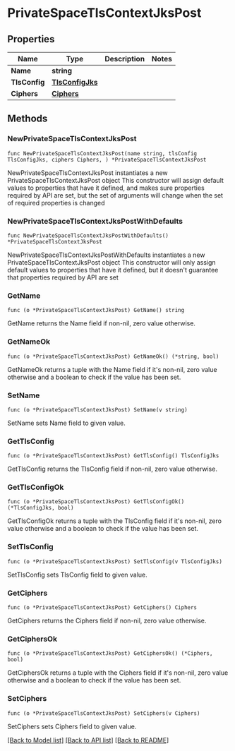 # PrivateSpaceTlsContextJksPost

## Properties

Name | Type | Description | Notes
------------ | ------------- | ------------- | -------------
**Name** | **string** |  | 
**TlsConfig** | [**TlsConfigJks**](TlsConfigJks.md) |  | 
**Ciphers** | [**Ciphers**](Ciphers.md) |  | 

## Methods

### NewPrivateSpaceTlsContextJksPost

`func NewPrivateSpaceTlsContextJksPost(name string, tlsConfig TlsConfigJks, ciphers Ciphers, ) *PrivateSpaceTlsContextJksPost`

NewPrivateSpaceTlsContextJksPost instantiates a new PrivateSpaceTlsContextJksPost object
This constructor will assign default values to properties that have it defined,
and makes sure properties required by API are set, but the set of arguments
will change when the set of required properties is changed

### NewPrivateSpaceTlsContextJksPostWithDefaults

`func NewPrivateSpaceTlsContextJksPostWithDefaults() *PrivateSpaceTlsContextJksPost`

NewPrivateSpaceTlsContextJksPostWithDefaults instantiates a new PrivateSpaceTlsContextJksPost object
This constructor will only assign default values to properties that have it defined,
but it doesn't guarantee that properties required by API are set

### GetName

`func (o *PrivateSpaceTlsContextJksPost) GetName() string`

GetName returns the Name field if non-nil, zero value otherwise.

### GetNameOk

`func (o *PrivateSpaceTlsContextJksPost) GetNameOk() (*string, bool)`

GetNameOk returns a tuple with the Name field if it's non-nil, zero value otherwise
and a boolean to check if the value has been set.

### SetName

`func (o *PrivateSpaceTlsContextJksPost) SetName(v string)`

SetName sets Name field to given value.


### GetTlsConfig

`func (o *PrivateSpaceTlsContextJksPost) GetTlsConfig() TlsConfigJks`

GetTlsConfig returns the TlsConfig field if non-nil, zero value otherwise.

### GetTlsConfigOk

`func (o *PrivateSpaceTlsContextJksPost) GetTlsConfigOk() (*TlsConfigJks, bool)`

GetTlsConfigOk returns a tuple with the TlsConfig field if it's non-nil, zero value otherwise
and a boolean to check if the value has been set.

### SetTlsConfig

`func (o *PrivateSpaceTlsContextJksPost) SetTlsConfig(v TlsConfigJks)`

SetTlsConfig sets TlsConfig field to given value.


### GetCiphers

`func (o *PrivateSpaceTlsContextJksPost) GetCiphers() Ciphers`

GetCiphers returns the Ciphers field if non-nil, zero value otherwise.

### GetCiphersOk

`func (o *PrivateSpaceTlsContextJksPost) GetCiphersOk() (*Ciphers, bool)`

GetCiphersOk returns a tuple with the Ciphers field if it's non-nil, zero value otherwise
and a boolean to check if the value has been set.

### SetCiphers

`func (o *PrivateSpaceTlsContextJksPost) SetCiphers(v Ciphers)`

SetCiphers sets Ciphers field to given value.



[[Back to Model list]](../README.md#documentation-for-models) [[Back to API list]](../README.md#documentation-for-api-endpoints) [[Back to README]](../README.md)


